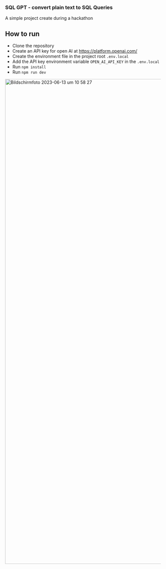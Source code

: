 ### SQL GPT - convert plain text to SQL Queries

A simple project create during a hackathon

## How to run

- Clone the repository
- Create an API key for open AI at https://platform.openai.com/
- Create the environment file in the project root `.env.local`
- Add the API key environment variable `OPEN_AI_API_KEY` in the `.env.local`
- Run `npm install`
- Run `npm run dev`


<img width="1564" alt="Bildschirmfoto 2023-06-13 um 10 58 27" src="https://github.com/Yasir-dev/sql-gpt/assets/41165103/675a51d8-23e3-4962-bb14-e28db3ccb2cf">
